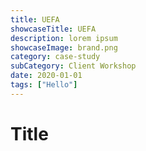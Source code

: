 ```yaml
---
title: UEFA
showcaseTitle: UEFA
description: lorem ipsum
showcaseImage: brand.png
category: case-study
subCategory: Client Workshop
date: 2020-01-01
tags: ["Hello"]
---
```


# Title

